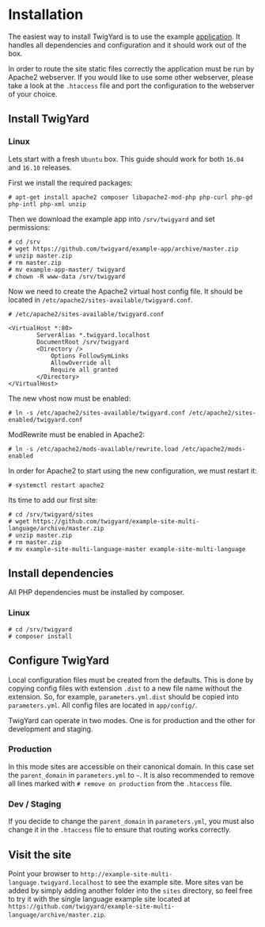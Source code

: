 # Installation
The easiest way to install TwigYard is to use the example [application](https://github.com/twigyard/example-app). It handles all dependencies and configuration and it should work out of the box.

In order to route the site static files correctly the application must be run by Apache2 webserver. If you would like to use some other webserver, please take a look at the `.htaccess` file and port the configuration to the webserver of your choice. 
 
## Install TwigYard
### Linux
Lets start with a fresh `Ubuntu` box. This guide should work for both `16.04` and `16.10` releases. 

First we install the required packages:
```
# apt-get install apache2 composer libapache2-mod-php php-curl php-gd php-intl php-xml unzip
```

Then we download the example app into `/srv/twigyard` and set permissions:
```
# cd /srv
# wget https://github.com/twigyard/example-app/archive/master.zip
# unzip master.zip
# rm master.zip
# mv example-app-master/ twigyard
# chown -R www-data /srv/twigyard
```

Now we need to create the Apache2 virtual host config file. It should be located in `/etc/apache2/sites-available/twigyard.conf`.
```
# /etc/apache2/sites-available/twigyard.conf
  
<VirtualHost *:80>
        ServerAlias *.twigyard.localhost
        DocumentRoot /srv/twigyard
        <Directory />
            Options FollowSymLinks
            AllowOverride all
            Require all granted
        </Directory>
</VirtualHost>
```

The new vhost now must be enabled:
```
# ln -s /etc/apache2/sites-available/twigyard.conf /etc/apache2/sites-enabled/twigyard.conf
```

ModRewrite must be enabled in Apache2:
```
# ln -s /etc/apache2/mods-available/rewrite.load /etc/apache2/mods-enabled
```

In order for Apache2 to start using the new configuration, we must restart it:
```
# systemctl restart apache2
```

Its time to add our first site:
```
# cd /srv/twigyard/sites
# wget https://github.com/twigyard/example-site-multi-language/archive/master.zip
# unzip master.zip
# rm master.zip
# mv example-site-multi-language-master example-site-multi-language
```

## Install dependencies
All PHP dependencies must be installed by composer.
### Linux
```
# cd /srv/twigyard 
# composer install
```

## Configure TwigYard
Local configuration files must be created from the defaults. This is done by copying config files with extension `.dist` to a new file name without the extension. So, for example, `parameters.yml.dist` should be copied into `parameters.yml`. All config files are located in `app/config/`.
 
TwigYard can operate in two modes. One is for production and the other for development and staging.

### Production
In this mode sites are accessible on their canonical domain. In this case set the `parent_domain` in `parameters.yml` to `~`. It is also recommended to remove all lines marked with `# remove on production` from the `.htaccess` file.   

### Dev / Staging
If you decide to change the `parent_domain` in `parameters.yml`, you must also change it in the `.htaccess` file to ensure that routing works correctly.


## Visit the site
Point your browser to `http://example-site-multi-language.twigyard.localhost` to see the example site. More sites van be added by simply adding another folder into the `sites` directory, so feel free to try it with the single language example site located at `https://github.com/twigyard/example-site-multi-language/archive/master.zip`.
